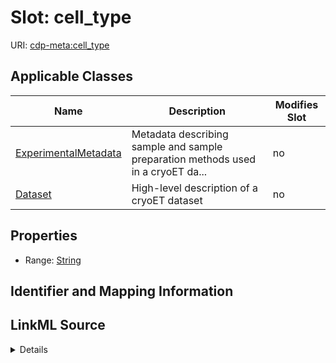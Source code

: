 # Slot: cell_type

URI: [cdp-meta:cell_type](metadatacell_type)



<!-- no inheritance hierarchy -->




## Applicable Classes

| Name | Description | Modifies Slot |
| --- | --- | --- |
[ExperimentalMetadata](ExperimentalMetadata.md) | Metadata describing sample and sample preparation methods used in a cryoET da... |  no  |
[Dataset](Dataset.md) | High-level description of a cryoET dataset |  no  |







## Properties

* Range: [String](String.md)





## Identifier and Mapping Information








## LinkML Source

<details>
```yaml
name: cell_type
alias: cell_type
domain_of:
- ExperimentalMetadata
- Dataset
range: string

```
</details>
